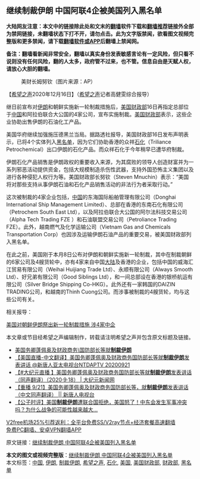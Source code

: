  <h2>继续制裁伊朗 中国阿联4企被美国列入黑名单</h2> <p class="notice"><b>大陆网友注意：本文中的链接除此处和文末的<a href="https://github.com/bannedbook/fanqiang" >翻墙</a>软件下载和<a href="https://github.com/killgcd/justmysocks/blob/master/README.md">翻墙推荐</a>链接外全部为禁网链接，未翻墙状态下打不开，请勿点击。此为文字版禁闻，欲看图文视频完整版和更多禁闻，请下载<a href="https://github.com/bannedbook/fanqiang">翻墙软件或APP</a>后翻墙上禁闻网。</p><p>备注：翻墙看新闻非常安全，翻墙以真实身份发表敏感言论有一定风险，但只看不说则没有任何风险，翻的人太多，政府管不过来，也不管。信息自由是天赋人权，请放心大胆的翻墙。</b></p>  <div class="entry"> <figure><figcaption>美财长姆努钦（图片来源：AP）</figcaption></figure> <p>【<span class='wp_keywordlink_affiliate'><a href="https://www.soundofhope.org" title="希望之声" target="_blank">希望之声</a></span>2020年12月16日】（<a href="https://www.bannedbook.org/bnews/tag/%e5%b8%8c%e6%9c%9b%e4%b9%8b%e5%a3%b0/" class="st_tag internal_tag" rel="tag" title="标签 希望之声 下的日志">希望之声</a>记者高健雯综合报导）</p> <p>继日前宣布对<a href="https://www.bannedbook.org/bnews/tag/%e4%bc%8a%e6%9c%97/" class="st_tag internal_tag" rel="tag" title="标签 伊朗 下的日志">伊朗</a>和朝鲜实施新一轮制裁措施后，<a href="https://www.bannedbook.org/bnews/tag/%E7%BE%8E%E5%9B%BD%E8%B4%A2%E6%94%BF%E9%83%A8/" class="st_tag internal_tag" rel="tag" title="标签 美国财政部 下的日志">美国财政部</a>16日再指定总部位于<span class='wp_keywordlink_affiliate'><a href="https://www.bannedbook.org/" title="中国" target="_blank">中国</a></span>和阿拉伯联合大公国的4家公司，宣布实施制裁。<a href="https://www.bannedbook.org/bnews/tag/%e7%be%8e%e5%9b%bd/" class="st_tag internal_tag" rel="tag" title="标签 美国 下的日志">美国</a><a href="https://www.bannedbook.org/bnews/tag/%E8%B4%A2%E6%94%BF%E9%83%A8/" class="st_tag internal_tag" rel="tag" title="标签 财政部 下的日志">财政部</a>表示，这些企业协助出售伊朗的石油化工产品。</p> <p>美国华府继续加强施压德黑兰当局。据路透社报导，美国财政部16日发布声明表示，已将4个实体列入<a href="https://www.bannedbook.org/bnews/tag/%E9%BB%91%E5%90%8D%E5%8D%95/" class="st_tag internal_tag" rel="tag" title="标签 黑名单 下的日志">黑名单</a>，因为它们协助香港的众祥<a href="https://www.bannedbook.org/bnews/tag/%E7%9F%B3%E5%8C%96/" class="st_tag internal_tag" rel="tag" title="标签 石化 下的日志">石化</a>（Triliance Petrochemical）出口伊朗的石化产品。而众祥石化于今年稍早已遭华府制裁。</p>  <p>伊朗石化产品销售是伊朗政权的重要收入来源，为其腐败的领导人创造财富并为一系列邪恶活动提供资金，包括大规模制造杀伤性武器，支持外国恐怖主义集团以及进行各种侵犯人权行为等。美国财政部长努钦（Steven Mnuchin）表示：“美国将对那些支持从事伊朗石油和石化产品销售活动的非法行为者采取行动。”</p> <p>这次被制裁的4家企业包括，<a href="https://www.bannedbook.org/bnews/tag/%E4%B8%AD%E5%9B%BD/" class="st_tag internal_tag" rel="tag" title="标签 中国 下的日志">中国</a>的东海国际船舶管理有限公司（Donghai International Ship Management Limited）、总部在香港的东南石化有限公司（Petrochem South East Ltd），以及阿拉伯联合大公国的阿尔法科技交易公司（Alpha Tech Trading FZE ）和石油联盟交易公司（Petroliance Trading FZE）。此外，越南燃气及化学运输公司（Vietnam Gas and Chemicals Transportation Corp）也因涉及运输伊朗石油产品的重要交易，被美国财政部列入黑名单。</p> <p>在此之前，美国刚于本月8日公布对伊朗和朝鲜实施新一轮制裁，其中在制裁朝鲜的6家公司及4艘货轮中，亦有4家来自中国<span class='wp_keywordlink_affiliate'><a href="https://www.bannedbook.org/" title="大陆" target="_blank">大陆</a></span>及香港的企业，包括中国的威海汇江贸易有限公司（Weihai Huijiang Trade Ltd）、永顺有限公司（Always Smooth Ltd）、好兄弟有限公司（Good Siblings Ltd），和一间总部设在香港的银桥航运有限公司（Silver Bridge Shipping Co-HKG）。此外还有一家韩国的DAIZIN TRADING公司，和越南的Thinh Cuong公司。而涉事被制裁的4艘货轮，均与这些公司有关。</p>  <p>相关报导：</p> <p><a href="https://www.soundofhope.org/post/451906">美国对朝鲜伊朗祭出新一轮制裁措施 涉4家中企</a></p> <p>本文章或节目经希望之声编辑制作，转载请注明希望之声并包含原文标题及链接。</p>  <ul class='op-related-articles' title='相关阅读'> <li><a href='https://www.bannedbook.org/bnews/taiwannews/20200923/1401417.html' target='_blank'>美国务卿蓬佩奥及财政商务\国防部长等就<b>制裁伊朗</b></a></li> <li><a href='https://www.bannedbook.org/bnews/taiwannews/20200921/1400581.html' target='_blank'>【美国直播-中文翻译】美国务卿蓬佩奥及财政商务国防部长等就<b>制裁伊朗</b>发表讲话 @新唐人亚太电视台NTDAPTV   20200921</a></li> <li><a href='https://www.bannedbook.org/bnews/bannedvideo/20200921/1400572.html' target='_blank'>【#大纪元直播 】美国务卿蓬佩奥及财政商务国防部长等就<b>制裁伊朗</b>发表讲话（同声翻译）（2020·9·18） | 大纪元新闻网</a></li> <li><a href='https://www.bannedbook.org/bnews/bannedvideo/20200921/1400558.html' target='_blank'>【重播 9/21】美国务卿蓬佩奥及财政商务国防部长等，就<b>制裁伊朗</b>发表讲话（中文同声翻译） || 新唐人电视台</a></li> <li><a href='https://www.bannedbook.org/bnews/bannedvideo/20200921/1400155.html' target='_blank'>【公子时评】美国<b>制裁伊朗</b>遭联合国拒绝，美国怒了！中东会发生军事冲突吗？为什么战争的可能性越来越大...</a></li> </ul> <p class="texttj"> <a href="https://www.bannedbook.org/forum23/topic22702.html" target="_blank">V2free机场25%引荐返利：全平台免费SS/V2ray节点+经济套餐高速翻墙</a><br/> <a href="https://github.com/bannedbook/fanqiang/wiki/%E7%A6%81%E9%97%BB%E7%BD%91%E5%AE%89%E5%8D%93%E7%BF%BB%E5%A2%99%E6%96%B0%E9%97%BBAPP" target="_blank">免费PC翻墙、安卓VPN翻墙APP</a></p><p>原文链接：<a class="src_link"  href="https://www.soundofhope.org/post/454423" target="_blank">继续制裁伊朗 中国阿联4企被美国列入黑名单</a></p><a name='sharetosocial'></a>       <div><b>本文的图文或视频完整版</b>：<a href='https://www.bannedbook.org/bnews/comments/20201217/1449468.html'>继续制裁伊朗 中国阿联4企被美国列入黑名单</a></div>  </div><!--END ENTRY--> <div class="postfooter"> <div>本文标签：<a href="https://www.bannedbook.org/bnews/tag/%E4%B8%AD%E5%9B%BD/" rel="tag">中国</a>, <a href="https://www.bannedbook.org/bnews/tag/%e4%bc%8a%e6%9c%97/" rel="tag">伊朗</a>, <a href="https://www.bannedbook.org/bnews/tag/%E5%88%B6%E8%A3%81%E4%BC%8A%E6%9C%97/" rel="tag">制裁伊朗</a>, <a href="https://www.bannedbook.org/bnews/tag/%e5%b8%8c%e6%9c%9b%e4%b9%8b%e5%a3%b0/" rel="tag">希望之声</a>, <a href="https://www.bannedbook.org/bnews/tag/%E7%9F%B3%E5%8C%96/" rel="tag">石化</a>, <a href="https://www.bannedbook.org/bnews/tag/%e7%be%8e%e5%9b%bd/" rel="tag">美国</a>, <a href="https://www.bannedbook.org/bnews/tag/%E7%BE%8E%E5%9B%BD%E8%B4%A2%E6%94%BF%E9%83%A8/" rel="tag">美国财政部</a>, <a href="https://www.bannedbook.org/bnews/tag/%E8%B4%A2%E6%94%BF%E9%83%A8/" rel="tag">财政部</a>, <a href="https://www.bannedbook.org/bnews/tag/%E9%BB%91%E5%90%8D%E5%8D%95/" rel="tag">黑名单</a></div>  </div><!--END POSTFOOTER--> 